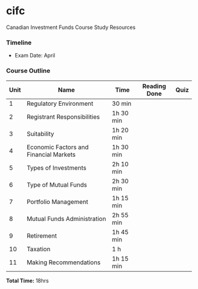 # cifc
Canadian Investment Funds Course Study Resources

### Timeline
- Exam Date: April 

### Course Outline
| Unit | Name | Time | Reading Done | Quiz |
| ---- | ---- | ---- | ---- | ---- | 
| 1 | Regulatory Environment | 30 min | | |
| 2 | Registrant Responsibilities | 1h 30 min | | |
| 3 | Suitability | 1h 20 min | | |
| 4 | Economic Factors and Financial Markets | 1h 30 min | | |
| 5 | Types of Investments | 2h 10 min | | |
| 6 | Type of Mutual Funds | 2h 30 min | | |
| 7 | Portfolio Management | 1h 15 min | | |
| 8 | Mutual Funds Administration | 2h 55 min | | |
| 9 | Retirement | 1h 45 min | | |
| 10 | Taxation | 1 h | | |
| 11 | Making Recommendations | 1h 15 min | | |

**Total Time:** 18hrs
